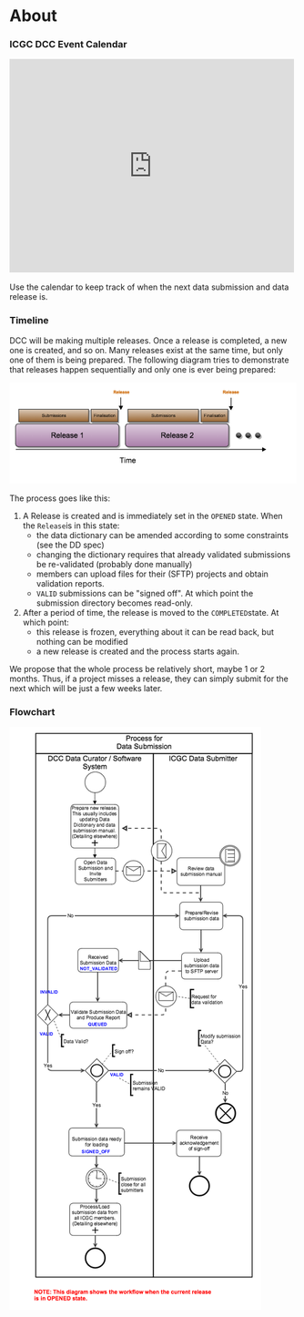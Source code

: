 # About

### ICGC DCC Event Calendar

<iframe src="https://www.google.com/calendar/embed?src=icgcportal%40gmail.com&ctz=America/Toronto&mode=agenda&dates=20150801/20151030" style="border: 0" width="500" height="375" frameborder="0" scrolling="no"></iframe>

Use the calendar to keep track of when the next data submission and data release is.

### Timeline
DCC will be making multiple releases. Once a release is completed, a new one is created, and so on. Many releases exist at the same time, but only one of them is being prepared. The following diagram tries to demonstrate that releases happen sequentially and only one is ever being prepared:

![](/submission/images/submissions-timeline.png)


The process goes like this:

1.  A Release is created and is immediately set in the `OPENED` state. When the `Release`is in this state:
    * the data dictionary can be amended according to some constraints (see the DD spec)
    * changing the dictionary requires that already validated submissions be re-validated (probably done manually)
    * members can upload files for their (SFTP) projects and obtain validation reports.
    * `VALID` submissions can be "signed off". At which point the submission directory becomes read-only.
2.  After a period of time, the release is moved to the `COMPLETED`state. At which point:
    * this release is frozen, everything about it can be read back, but nothing can be modified
    * a new release is created and the process starts again.

We propose that the whole process be relatively short, maybe 1 or 2 months. Thus, if a project misses a release, they can simply submit for the next which will be just a few weeks later.

### Flowchart

![](/submission/images/data-submission-bpmn.png)